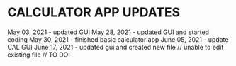 # CALCULATOR APP UPDATES
May 03, 2021 - updated GUI
May 28, 2021 - updated GUI and started coding
May 30, 2021 - finished basic calculator app 
June 05, 2021 - update  CAL GUI 
June 17, 2021 - updated gui and created new file // unable to edit existing file //
TO DO: 
 

